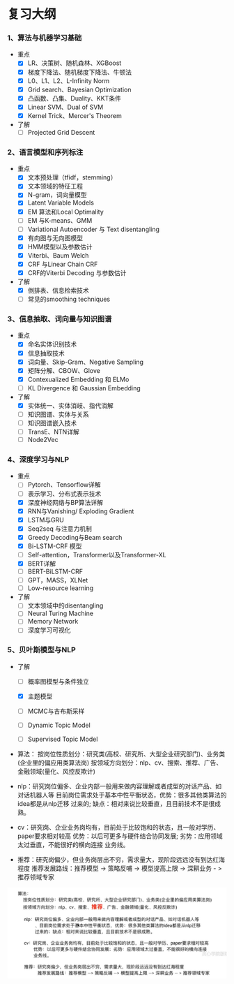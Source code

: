 # 复习大纲

### 1、算法与机器学习基础

- 重点
  - [x] LR、决策树、随机森林、XGBoost
  - [x] 梯度下降法、随机梯度下降法、牛顿法
  - [x] L0、L1、L2、L-Infinity Norm
  - [x] Grid search、Bayesian Optimization 
  - [x] 凸函数、凸集、Duality、KKT条件
  - [x] Linear SVM、Dual of SVM
  - [x] Kernel Trick、Mercer's Theorem
- 了解 
  - [ ] Projected Grid Descent

### 2、语言模型和序列标注

- 重点
  - [x] 文本预处理（tfidf，stemming） 
  - [x] 文本领域的特征工程
  - [x] N-gram，词向量模型
  - [x] Latent Variable Models
  - [x] EM 算法和Local Optimality 
  - [ ] EM 与K-means、GMM
  - [ ] Variational Autoencoder 与 Text disentangling
  - [x] 有向图与无向图模型
  - [x] HMM模型以及参数估计
  - [x] Viterbi、Baum Welch
  - [x] CRF 与Linear Chain CRF
  - [x] CRF的Viterbi Decoding 与参数估计
- 了解
  - [x] 倒排表、信息检索技术
  - [ ] 常见的smoothing techniques

### 3、信息抽取、词向量与知识图谱

- 重点
  - [x] 命名实体识别技术
  - [x] 信息抽取技术
  - [x] 词向量、Skip-Gram、Negative Sampling
  - [x] 矩阵分解、CBOW、Glove
  - [x] Contexualized Embedding 和 ELMo
  - [ ] KL Divergence 和 Gaussian Embedding
- 了解
  - [x] 实体统一、实体消岐、指代消解
  - [ ] 知识图谱、实体与关系
  - [ ] 知识图谱嵌入技术
  - [ ] TransE、NTN详解
  - [ ] Node2Vec

### 4、深度学习与NLP

- 重点
  - [ ] Pytorch、Tensorflow详解
  - [ ] 表示学习、分布式表示技术
  - [x] 深度神经网络与BP算法详解
  - [x] RNN与Vanishing/ Exploding Gradient
  - [x] LSTM与GRU
  - [x] Seq2seq 与注意力机制
  - [x] Greedy Decoding与Beam search
  - [x] Bi-LSTM-CRF 模型
  - [ ] Self-attention，Transformer以及Transformer-XL
  - [x] BERT详解
  - [ ] BERT-BiLSTM-CRF
  - [ ] GPT，MASS，XLNet
  - [ ] Low-resource learning
- 了解
  - [ ] 文本领域中的disentangling 
  - [ ] Neural Turing Machine
  - [ ] Memory Network 
  - [ ] 深度学习可视化

### 5、贝叶斯模型与NLP

- 了解

  - [ ] 概率图模型与条件独立
  - [x] 主题模型
  - [ ] MCMC与吉布斯采样
  - [ ] Dynamic Topic Model
  - [ ] Supervised Topic Model 

  



- 算法： 按岗位性质划分：研究类(高校、研究所、大型企业研究部门)、业务类(企业里的偏应用类算法岗) 按领域方向划分：nlp、cv、搜索、推荐、广告、金融领域(量化、风控反欺计)
- nlp：研究岗位偏多、企业内部一般用来做内容理解或者成型的对话产品、如对话机器人等 目前岗位需求处于基本中性平衡状态，优势：很多其他类算法的idea都是从nlp迁移 过来的; 缺点：相对来说比较垂直，且目前技术不是很成熟。
- cv：研究岗、企业业务岗均有，目前处于比较饱和的状态，且一般对学历、paper要求相对较高 优势：以后可更多与硬件结合协同发展; 劣势：应用领域太过垂直，不能很好的横向连接 业务线。
- 推荐：研究岗偏少，但业务岗层出不穷，需求量大，现阶段远远没有到达红海程度 推荐发展路线：推荐模型 -> 策略反哺 -> 模型提高上限 -> 深耕业务 - > 推荐领域专家



![就业形势](pics/就业形势.jpg)













